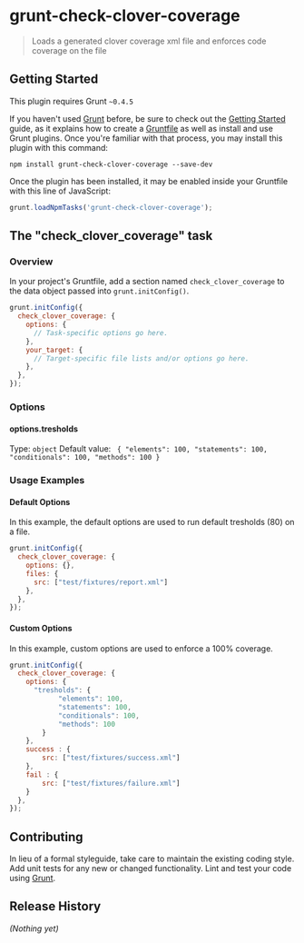 # grunt-check-clover-coverage

> Loads a generated clover coverage xml file and enforces code coverage on the file

## Getting Started
This plugin requires Grunt `~0.4.5`

If you haven't used [Grunt](http://gruntjs.com/) before, be sure to check out the [Getting Started](http://gruntjs.com/getting-started) guide, as it explains how to create a [Gruntfile](http://gruntjs.com/sample-gruntfile) as well as install and use Grunt plugins. Once you're familiar with that process, you may install this plugin with this command:

```shell
npm install grunt-check-clover-coverage --save-dev
```

Once the plugin has been installed, it may be enabled inside your Gruntfile with this line of JavaScript:

```js
grunt.loadNpmTasks('grunt-check-clover-coverage');
```

## The "check_clover_coverage" task

### Overview
In your project's Gruntfile, add a section named `check_clover_coverage` to the data object passed into `grunt.initConfig()`.

```js
grunt.initConfig({
  check_clover_coverage: {
    options: {
      // Task-specific options go here.
    },
    your_target: {
      // Target-specific file lists and/or options go here.
    },
  },
});
```

### Options

#### options.tresholds
Type: `object`
Default value: ` {
			"elements": 100,
			"statements": 100,
			"conditionals": 100,
			"methods": 100
		}`
		
### Usage Examples

#### Default Options
In this example, the default options are used to run default tresholds (80) on a file.

```js
grunt.initConfig({
  check_clover_coverage: {
    options: {},
    files: {
      src: ["test/fixtures/report.xml"]
    },
  },
});
```

#### Custom Options
In this example, custom options are used to enforce a 100% coverage.

```js
grunt.initConfig({
  check_clover_coverage: {
    options: {
      "tresholds": {
			"elements": 100,
			"statements": 100,
			"conditionals": 100,
			"methods": 100
		}
    },
    success : {
        src: ["test/fixtures/success.xml"]
    },
    fail : {
        src: ["test/fixtures/failure.xml"]
    }
  },
});
```

## Contributing
In lieu of a formal styleguide, take care to maintain the existing coding style. Add unit tests for any new or changed functionality. Lint and test your code using [Grunt](http://gruntjs.com/).

## Release History
_(Nothing yet)_
